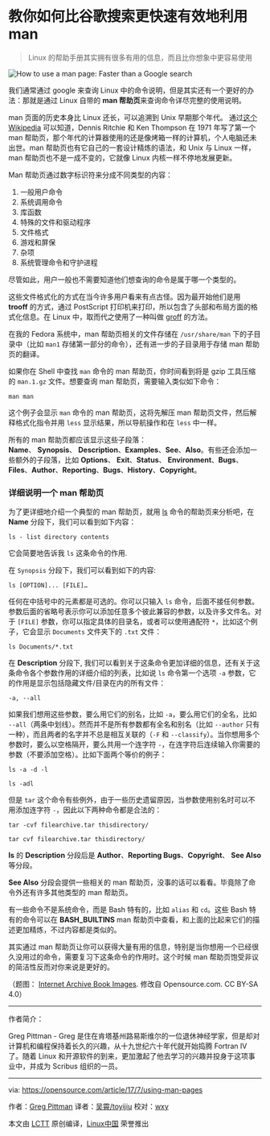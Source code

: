 教你如何比谷歌搜索更快速有效地利用 man
============================================================

> Linux 的帮助手册其实拥有很多有用的信息，而且比你想象中更容易使用

![How to use a man page: Faster than a Google search](https://opensource.com/sites/default/files/styles/image-full-size/public/images/business/yearbook-haff-rx-linux-file-lead_0.png?itok=48iDNoH8 "How to use a man page: Faster than a Google search")

我们通常通过 google 来查询 Linux 中的命令说明，但是其实还有一个更好的办法：那就是通过 Linux 自带的 **man 帮助页**来查询命令详尽完整的使用说明。

man 页面的历史本身比 Linux 还长，可以追溯到 Unix 早期那个年代。 通过[这个 Wikipedia][9] 可以知道，Dennis Ritchie 和 Ken Thompson 在 1971 年写了第一个 man 帮助页，那个年代的计算器使用的还是像烤箱一样的计算机，个人电脑还未出世。man 帮助页也有它自己的一套设计精炼的语法，和 Unix 与 Linux 一样，man 帮助页也不是一成不变的，它就像 Linux 内核一样不停地发展更新。

Man 帮助页通过数字标识符来分成不同类型的内容：

1.  一般用户命令
2.  系统调用命令
3.  库函数
4.  特殊的文件和驱动程序
5.  文件格式
6.  游戏和屏保
7.  杂项
8.  系统管理命令和守护进程

尽管如此，用户一般也不需要知道他们想查询的命令是属于哪一个类型的。

这些文件格式化的方式在当今许多用户看来有点古怪。因为最开始他们是用 **trooff** 的方式，通过  PostScript 打印机来打印，所以包含了头部和布局方面的格式化信息。在 Linux 中，取而代之使用了一种叫做 [groff][10] 的方法。

在我的 Fedora 系统中，man 帮助页相关的文件存储在 `/usr/share/man` 下的子目录中（比如 `man1` 存储第一部分的命令），还有进一步的子目录用于存储 man 帮助页的翻译。

如果你在 Shell 中查找 `man` 命令的 man 帮助页，你时间看到将是 gzip 工具压缩的 `man.1.gz` 文件。想要查询 man 帮助页，需要输入类似如下命令：

```
man man
```

这个例子会显示 `man` 命令的 man 帮助页，这将先解压 man 帮助页文件，然后解释格式化指令并用 `less` 显示结果，所以导航操作和在 `less` 中一样。

所有的 man 帮助页都应该显示这些子段落：**Name**、 **Synopsis**、 **Description**、**Examples**、**See**、**Also**。有些还会添加一些额外的子段落，比如 **Options**、 **Exit**、**Status**、 **Environment**、**Bugs**、**Files**、**Author**、**Reporting**、**Bugs**、**History**、**Copyright**。

### 详细说明一个 man 帮助页

为了更详细地介绍一个典型的 man 帮助页，就用 [ls][12] 命令的帮助页来分析吧，在 **Name** 分段下，我们可以看到如下内容：

```
ls - list directory contents
```

它会简要地告诉我 `ls` 这条命令的作用.

在 `Synopsis` 分段下，我们可以看到如下的内容:

```
ls [OPTION]... [FILE]…
```

任何在中括号中的元素都是可选的。你可以只输入 `ls` 命令，后面不接任何参数。参数后面的省略号表示你可以添加任意多个彼此兼容的参数，以及许多文件名。对于 `[FILE]` 参数，你可以指定具体的目录名，或者可以使用通配符 `*`，比如这个例子，它会显示 `Documents` 文件夹下的 `.txt` 文件：

```
ls Documents/*.txt
```

在 **Description** 分段下, 我们可以看到关于这条命令更加详细的信息，还有关于这条命令各个参数作用的详细介绍的列表，比如说 `ls` 命令第一个选项 `-a` 参数，它的作用是显示包括隐藏文件/目录在内的所有文件：

```
-a, --all 
```

如果我们想用这些参数，要么用它们的别名，比如 `-a`，要么用它们的全名，比如 `--all`（两条中划线）。然而并不是所有参数都有全名和别名（比如 `--author` 只有一种），而且两者的名字并不总是相互关联的（`-F` 和 `--classify`）。当你想用多个参数时，要么以空格隔开，要么共用一个连字符 `-`，在连字符后连续输入你需要的参数（不要添加空格）。比如下面两个等价的例子：

```
ls -a -d -l
```

```
ls -adl
```

但是 `tar` 这个命令有些例外，由于一些历史遗留原因，当参数使用别名时可以不用添加连字符 `-`，因此以下两种命令都是合法的：

```
tar -cvf filearchive.tar thisdirectory/

tar cvf filearchive.tar thisdirectory/
```

**ls** 的 **Description** 分段后是 **Author**、**Reporting Bugs**、**Copyright**、 **See Also** 等分段。

**See Also** 分段会提供一些相关的 man 帮助页，没事的话可以看看。毕竟除了命令外还有许多其他类型的 man 帮助页。

有一些命令不是系统命令，而是 Bash 特有的，比如 `alias` 和 `cd`。这些 Bash 特有的命令可以在 **BASH_BUILTINS** man 帮助页中查看，和上面的比起来它们的描述更加精炼，不过内容都是类似的。

其实通过 man 帮助页让你可以获得大量有用的信息，特别是当你想用一个已经很久没用过的命令，需要复习下这条命令的作用时。这个时候 man 帮助页饱受非议的简洁性反而对你来说是更好的。

（题图： [Internet Archive Book Images][8]. 修改自 Opensource.com. CC BY-SA 4.0）

--------------------------------------------------------------------------------

作者简介：

Greg Pittman - Greg 是住在肯塔基州路易斯维尔的一位退休神经学家，但是却对计算机和编程保持着长久的兴趣，从十九世纪六十年代就开始捣腾 Fortran IV 了。随着 Linux 和开源软件的到来，更加激起了他去学习的兴趣并投身于这项事业中，并成为 Scribus 组织的一员。

-------

via: https://opensource.com/article/17/7/using-man-pages

作者：[Greg Pittman][a]
译者：[吴霄/toyijiu](https://github.com/toyijiu)
校对：[wxy](https://github.com/wxy)

本文由 [LCTT](https://github.com/LCTT/TranslateProject) 原创编译，[Linux中国](https://linux.cn/) 荣誉推出

[a]:https://opensource.com/users/greg-p
[1]:https://opensource.com/resources/what-is-linux?intcmp=70160000000h1jYAAQ&utm_source=intcallout&utm_campaign=linuxcontent
[2]:https://opensource.com/resources/what-are-linux-containers?intcmp=70160000000h1jYAAQ&utm_source=intcallout&utm_campaign=linuxcontent
[3]:https://developers.redhat.com/promotions/linux-cheatsheet/?intcmp=70160000000h1jYAAQ&utm_source=intcallout&utm_campaign=linuxcontent
[4]:https://developers.redhat.com/cheat-sheet/advanced-linux-commands-cheatsheet?intcmp=70160000000h1jYAAQ&utm_source=intcallout&utm_campaign=linuxcontent
[5]:https://opensource.com/tags/linux?intcmp=70160000000h1jYAAQ&utm_source=intcallout&utm_campaign=linuxcontent
[6]:https://opensource.com/article/17/7/using-man-pages?rate=W0QImEyJK1b4qSGof6I3agtPeTpPQXkaSekp_bI_Rno
[7]:https://opensource.com/user/30666/feed
[8]:https://www.flickr.com/photos/internetarchivebookimages/14803082483/in/photolist-oy6EG4-pZR3NZ-i6r3NW-e1tJSX-boBtf7-oeYc7U-o6jFKK-9jNtc3-idt2G9-i7NG1m-ouKjXe-owqviF-92xFBg-ow9e4s-gVVXJN-i1K8Pw-4jybMo-i1rsBr-ouo58Y-ouPRzz-8cGJHK-85Evdk-cru4Ly-rcDWiP-gnaC5B-pAFsuf-hRFPcZ-odvBMz-hRCE7b-mZN3Kt-odHU5a-73dpPp-hUaaAi-owvUMK-otbp7Q-ouySkB-hYAgmJ-owo4UZ-giHgqu-giHpNc-idd9uQ-osAhcf-7vxk63-7vwN65-fQejmk-pTcLgA-otZcmj-fj1aSX-hRzHQk-oyeZfR
[9]:https://en.wikipedia.org/wiki/Man_page
[10]:https://en.wikipedia.org/wiki/Groff_(software)
[11]:https://en.wikipedia.org/wiki/Less_(Unix)
[12]:http://linuxcommand.org/man_pages/ls1.html
[13]:https://opensource.com/users/greg-p
[14]:https://opensource.com/users/greg-p
[15]:https://opensource.com/article/17/7/using-man-pages#comments
